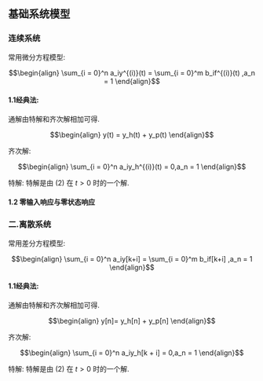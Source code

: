 ## 基础系统模型
### 连续系统
常用微分方程模型:

$$\begin{align}
    \sum_{i = 0}^n a_iy^{(i)}(t) = \sum_{i = 0}^m b_if^{(i)}(t) ,a_n = 1
\end{align}$$

#### 1.1经典法:
通解由特解和齐次解相加可得.

$$\begin{align}
    y(t) = y_h(t) + y_p(t)
\end{align}$$

齐次解:

$$\begin{align}
    \sum_{i = 0}^n a_iy_h^{(i)}(t) = 0,a_n = 1
\end{align}$$

特解:
特解是由 $(2)$ 在 $t>0$ 时的一个解.

#### 1.2 零输入响应与零状态响应



### 二.离散系统
常用差分方程模型:

$$\begin{align}
    \sum_{i = 0}^n a_iy[k+i] = \sum_{i = 0}^m b_if[k+i] ,a_n = 1
\end{align}$$


#### 1.1经典法:
通解由特解和齐次解相加可得.

$$\begin{align}
    y[n]= y_h[n] + y_p[n]
\end{align}$$

齐次解:

$$\begin{align}
    \sum_{i = 0}^n a_iy_h[k + i] = 0,a_n = 1
\end{align}$$

特解:
特解是由 $(2)$ 在 $t>0$ 时的一个解.